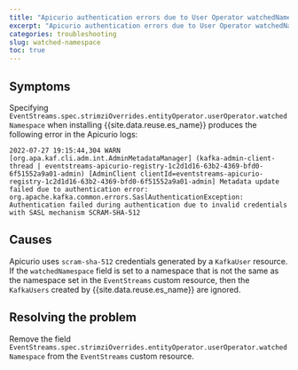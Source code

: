 ```yaml
---
title: "Apicurio authentication errors due to User Operator watchedNamespace"
excerpt: "Apicurio authentication errors due to User Operator watchedNamespace being set."
categories: troubleshooting
slug: watched-namespace
toc: true
---
```


## Symptoms

Specifying `EventStreams.spec.strimziOverrides.entityOperator.userOperator.watchedNamespace` when installing {{site.data.reuse.es_name}} produces the following error in the Apicurio logs:

```shell
2022-07-27 19:15:44,304 WARN  [org.apa.kaf.cli.adm.int.AdminMetadataManager] (kafka-admin-client-thread | eventstreams-apicurio-registry-1c2d1d16-63b2-4369-bfd0-6f51552a9a01-admin) [AdminClient clientId=eventstreams-apicurio-registry-1c2d1d16-63b2-4369-bfd0-6f51552a9a01-admin] Metadata update failed due to authentication error: org.apache.kafka.common.errors.SaslAuthenticationException: Authentication failed during authentication due to invalid credentials with SASL mechanism SCRAM-SHA-512
```

## Causes

Apicurio uses `scram-sha-512` credentials generated by a `KafkaUser` resource. If the `watchedNamespace` field is set to a namespace that is not the same as the namespace set in the `EventStreams` custom resource, then the `KafkaUsers` created by {{site.data.reuse.es_name}} are ignored. 

## Resolving the problem

Remove the field `EventStreams.spec.strimziOverrides.entityOperator.userOperator.watchedNamespace` from the `EventStreams` custom resource.
